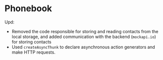# Phonebook

Upd:

- Removed the code responsible for storing and reading contacts from the local
  storage, and added communication with the backend (`mockapi.io`) for storing
  contacts
- Used `createAsyncThunk` to declare asynchronous action generators and make
  HTTP requests.
